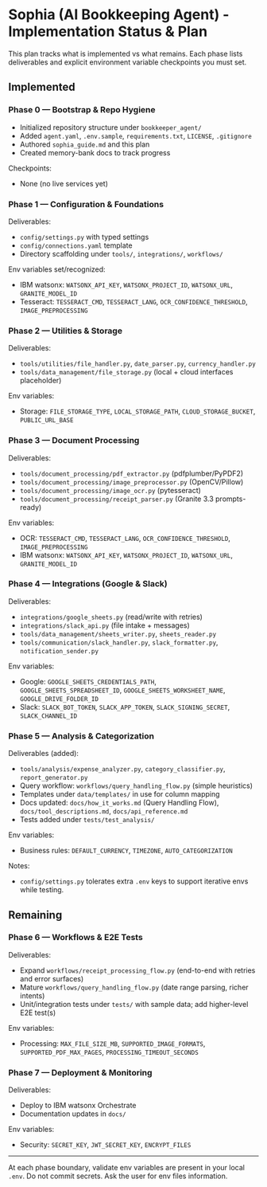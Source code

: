 # Sophia (AI Bookkeeping Agent) - Implementation Status & Plan

This plan tracks what is implemented vs what remains. Each phase lists deliverables and explicit environment variable checkpoints you must set.

## Implemented

### Phase 0 — Bootstrap & Repo Hygiene
- Initialized repository structure under `bookkeeper_agent/`
- Added `agent.yaml`, `.env.sample`, `requirements.txt`, `LICENSE`, `.gitignore`
- Authored `sophia_guide.md` and this plan
- Created memory-bank docs to track progress

Checkpoints:
- None (no live services yet)

### Phase 1 — Configuration & Foundations
Deliverables:
- `config/settings.py` with typed settings
- `config/connections.yaml` template
- Directory scaffolding under `tools/`, `integrations/`, `workflows/`

Env variables set/recognized:
- IBM watsonx: `WATSONX_API_KEY`, `WATSONX_PROJECT_ID`, `WATSONX_URL`, `GRANITE_MODEL_ID`
- Tesseract: `TESSERACT_CMD`, `TESSERACT_LANG`, `OCR_CONFIDENCE_THRESHOLD`, `IMAGE_PREPROCESSING`

### Phase 2 — Utilities & Storage
Deliverables:
- `tools/utilities/file_handler.py`, `date_parser.py`, `currency_handler.py`
- `tools/data_management/file_storage.py` (local + cloud interfaces placeholder)

Env variables:
- Storage: `FILE_STORAGE_TYPE`, `LOCAL_STORAGE_PATH`, `CLOUD_STORAGE_BUCKET`, `PUBLIC_URL_BASE`

### Phase 3 — Document Processing
Deliverables:
- `tools/document_processing/pdf_extractor.py` (pdfplumber/PyPDF2)
- `tools/document_processing/image_preprocessor.py` (OpenCV/Pillow)
- `tools/document_processing/image_ocr.py` (pytesseract)
- `tools/document_processing/receipt_parser.py` (Granite 3.3 prompts-ready)

Env variables:
- OCR: `TESSERACT_CMD`, `TESSERACT_LANG`, `OCR_CONFIDENCE_THRESHOLD`, `IMAGE_PREPROCESSING`
- IBM watsonx: `WATSONX_API_KEY`, `WATSONX_PROJECT_ID`, `WATSONX_URL`, `GRANITE_MODEL_ID`

### Phase 4 — Integrations (Google & Slack)
Deliverables:
- `integrations/google_sheets.py` (read/write with retries)
- `integrations/slack_api.py` (file intake + messages)
- `tools/data_management/sheets_writer.py`, `sheets_reader.py`
- `tools/communication/slack_handler.py`, `slack_formatter.py`, `notification_sender.py`

Env variables:
- Google: `GOOGLE_SHEETS_CREDENTIALS_PATH`, `GOOGLE_SHEETS_SPREADSHEET_ID`, `GOOGLE_SHEETS_WORKSHEET_NAME`, `GOOGLE_DRIVE_FOLDER_ID`
- Slack: `SLACK_BOT_TOKEN`, `SLACK_APP_TOKEN`, `SLACK_SIGNING_SECRET`, `SLACK_CHANNEL_ID`

### Phase 5 — Analysis & Categorization
Deliverables (added):
- `tools/analysis/expense_analyzer.py`, `category_classifier.py`, `report_generator.py`
- Query workflow: `workflows/query_handling_flow.py` (simple heuristics)
- Templates under `data/templates/` in use for column mapping
- Docs updated: `docs/how_it_works.md` (Query Handling Flow), `docs/tool_descriptions.md`, `docs/api_reference.md`
- Tests added under `tests/test_analysis/`

Env variables:
- Business rules: `DEFAULT_CURRENCY`, `TIMEZONE`, `AUTO_CATEGORIZATION`

Notes:
- `config/settings.py` tolerates extra `.env` keys to support iterative envs while testing.

## Remaining

### Phase 6 — Workflows & E2E Tests
Deliverables:
- Expand `workflows/receipt_processing_flow.py` (end-to-end with retries and error surfaces)
- Mature `workflows/query_handling_flow.py` (date range parsing, richer intents)
- Unit/integration tests under `tests/` with sample data; add higher-level E2E test(s)

Env variables:
- Processing: `MAX_FILE_SIZE_MB`, `SUPPORTED_IMAGE_FORMATS`, `SUPPORTED_PDF_MAX_PAGES`, `PROCESSING_TIMEOUT_SECONDS`

### Phase 7 — Deployment & Monitoring
Deliverables:
- Deploy to IBM watsonx Orchestrate
- Documentation updates in `docs/`

Env variables:
- Security: `SECRET_KEY`, `JWT_SECRET_KEY`, `ENCRYPT_FILES`


---
At each phase boundary, validate env variables are present in your local `.env`. Do not commit secrets. Ask the user for env files information.